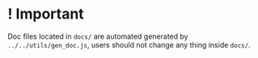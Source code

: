 # ! Important
Doc files located in `docs/` are automated generated by `../../utils/gen_doc.js`, users should not change any thing inside `docs/`.
